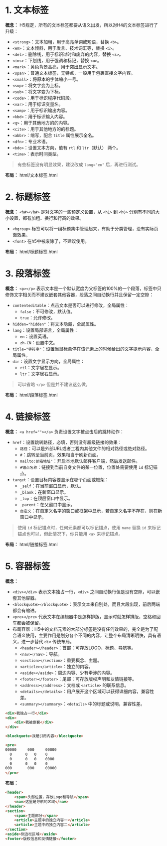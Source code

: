 # 1. 文本标签

**概念：** H5规定，所有的文本标签都要从语义出发，所以对H4的文本标签进行了升级：
- `<strong>`：文本加粗，用于高亮单词或短语，替换 `<b>`。
- `<em>`：文本倾斜，用于发言、技术词汇等，替换 `<i>`。
- `<del>`：删除线，用于标识过时和废弃的内容，替换 `<s>`。
- `<ins>`：下划线，用于强调和标记，替换 `<u>`。
- `<mark>`：黄色背景高亮，用于突出显示文本。
- `<span>`：普通文本标签，无特点，一般用于包裹直接文字内容。
- `<small>`：将原本的字体缩小一号。
- `<sup>`：将文字变为上标。
- `<sub>`：将文字变为下标。
- `<code>`：用于标识程序代码段。
- `<var>`：用于标识变量名。
- `<samp>`：用于标识输出内容。
- `<kbd>`：用于标识输入内容。
- `<q>`：用于其他地方的的内容。
- `<cite>`：用于其他地方的的标题。
- `<abbr>`：缩写，配合 `title` 属性展示全名。
- `<dfn>`：专业术语。
- `<bdo>`：设置文本方向，值有 `rtl` 和 `ltr`（默认） 两个。
- `<time>`：表示时间类型。

> 有些标签没有明显效果，建议改成 `lang="en"` 后，再进行测试。

**布局：** html/文本标签.html

# 2. 标题标签

**概念：** `<h#></h#>` 是对文字的一些预定义设置，从 `<h1>` 到 `<h6>` 分别有不同的大小设置，都有加粗、换行和行高的效果。
- `<hgroup>` 标签可以将一组标题集中管理起来，有助于分类管理，没有实际页面效果。
- `<font>` 在h5中被废除了，不建议使用。

**布局：** html/标题标签.html

# 3. 段落标签

**概念：** `<p></p>` 表示文本是一个默认宽度为父标签的100%的一个段落，标签中只修饰文字相关而不建议嵌套其他容器，段落之间自动换行并且保留一定空隙：
- `contenteditable`：点击文本是否可以进行修改，全局属性：
    - `false`：不可修改，默认值。
    - `true`：允许修改。
- `hidden="hidden"`：将文本隐藏，全局属性。
- `lang`：设置局部语言，全局属性：
    - `en`：设置英语。
    - `zh-CN`：设置中文。
- `title="字符串"`：设置当鼠标悬停在该元素上的时候给出的文字提示内容，全局属性。
- `dir`：设置文字显示方向，全局属性：
    - `rtl`：文字居左显示。
    - `ltr`：文字居右显示。

> 可以省略 `</p>` 但是并不建议这么做。

**布局：** html/段落标签.html

# 4. 链接标签

**概念：** `<a href=""></a>` 负责设置文字被点击后的跳转动作：
- `href`：设置跳转路径，必填，否则没有超级链接的效果：
    - `路径`：可以是外部URL或者工程内其他文件的相对路径或绝对路径。
    - `#`：跳转至当前页，效果相当于刷新页面。
    - `mailto:邮箱地址"`：开启本地默认邮件客户端，然后发送邮件。
    - `#锚点名称`：链接到当前自身文件的某一位置，位置处需要使用 `id` 标记锚点。
- `target`：设置目标内容要显示在哪个页面或框架：
    - `_self`：在当前窗口显示，默认。
    - `_blank`：在新窗口显示。
    - `_top`：在顶层窗口中显示。
    - `_parent`：在父窗口中显示。
    - `自定义`：在自定义名字的窗口或框架中显示，若自定义名字不存在，则在新窗口中显示。

> 使用 `id` 标记锚点时，任何元素都可以标记锚点，使用 `name` 替换 `id` 来标记锚点也可以，但此情况下，你只能用 `<a>` 来标记锚点。

**布局：** html/链接标签.html

# 5. 容器标签

**概念：** 
- `<div></div>` 表示文本独占一行，`<div>` 之间自动换行但是没有空隙，可以嵌套其他容器。
- `<blockquote></blockquote>`：表示文本来自别处，而且大段出现，前后两端都会有缩进。
- `<pre></pre>` 代表文本在编辑器中是怎样排版，显示时就怎样排版，空格和回车都会被保留。
- 布局容器：H5中的文档元素的大部分标签是没有任何效果的，完全是为了配合语义使用，主要作用是划分各个不同的内容，让整个布局清晰明快，具有语义，进一步替代 `div` 传统布局。
    - `<header></header>`：首部：可存放LOGO、标题、导航等。
    - `<nav></nav>`：导航。
    - `<section></section>`：重要概念、主题。
    - `<article></article>`：独立的内容。
    - `<aside></aside>`：周边内容、少有牵涉的内容。
    - `<footer></footer>`：尾部：可存放版权声明和友情链接等。
    - `<address></address>`：文档或 `<article>` 的联系信息。
    - `<details></details>`：用户展开这个区域可以获得详细内容，兼容性差。
    - `<summary></summary>`：`<details>` 中的标题或说明，兼容性差。
    
```html
<div>我独占一行</div>
<div>
    <div>我被嵌套</div>
</div>
```

```html
<blockquote>我是引用内容</blockquote>
```

```html
<pre>
00000     000     00000 
  0      0   0    0
  0      0   0    0000
  0      0   0    0
000       000     00000
</pre>
```
**布局：**
```html
<header>
    <span>头部位置，存放Logo和导航</span>
    <nav>这里是导航的区域</nav>
</header>
<section>
    <span>主题部分</span>
    <article>主题中的独立内容一</article>
    <article>主题中的独立内容二</article>
</section>
<aside>侧边栏区域</aside>
<footer>版权信息和友情链接</footer>